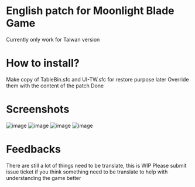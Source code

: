 # English patch for Moonlight Blade Game

Currently only work for Taiwan version

# How to install?

Make copy of TableBin.sfc and UI-TW.sfc for restore purpose later
Override them with the content of the patch
Done

# Screenshots

![image](https://user-images.githubusercontent.com/1538969/219923517-798d4702-7ff4-4b9c-b8d9-da48f1a934f3.png)
![image](https://user-images.githubusercontent.com/1538969/219923523-dfe982f9-db89-4d6e-b13e-ce22c33e65e3.png)
![image](https://user-images.githubusercontent.com/1538969/219923532-3b6d2fd5-cdaf-4c5d-bc45-9b68e5050c50.png)
![image](https://user-images.githubusercontent.com/1538969/219923564-1620650e-2434-4c84-9b3f-7133edc4c593.png)

# Feedbacks

There are still a lot of things need to be translate, this is WIP
Please submit issue ticket if you think something need to be translate to help with understanding the game better

